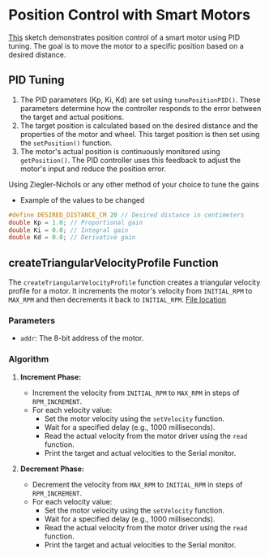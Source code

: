 # Position Control with Smart Motors

[This](https://github.com/mikhaildasilva/ES3011/blob/20d165d9492f7185c27da2c1a9fdc293d24631f3/Software/test/PID_tuning_test/PID_tuning_test.ino) sketch demonstrates position control of a smart motor using PID tuning. The goal is to move the motor to a specific position based on a desired distance.

## PID Tuning 

   1. The PID parameters (Kp, Ki, Kd) are set using ```tunePositionPID()```. These parameters determine how the controller responds to the error between the target and actual positions.
   2. The target position is calculated based on the desired distance and the properties of the motor and wheel. This target position is then set using the ```setPosition()``` function.
   3. The motor's actual position is continuously monitored using  ```getPosition()```. The PID controller uses this feedback to adjust the motor's input and reduce the position error.
      
Using Ziegler-Nichols or any other method of your choice to tune the gains 
- Example of the values to be changed
```c
#define DESIRED_DISTANCE_CM 20 // Desired distance in centimeters
double Kp = 1.0; // Proportional gain
double Ki = 0.0; // Integral gain
double Kd = 0.0; // Derivative gain
```

## createTriangularVelocityProfile Function

The `createTriangularVelocityProfile` function creates a triangular velocity profile for a motor. It increments the motor's velocity from `INITIAL_RPM` to `MAX_RPM` and then decrements it back to `INITIAL_RPM`.
[File location](https://github.com/mikhaildasilva/ES3011/blob/df60fd108a9c9e1c1bca6b1fbec1b55bb6f93011/Software/test/velocity_control_test/velocity_control_test.ino)
### Parameters

- `addr`: The 8-bit address of the motor.

### Algorithm

1. **Increment Phase:**
   - Increment the velocity from `INITIAL_RPM` to `MAX_RPM` in steps of `RPM_INCREMENT`.
   - For each velocity value:
     - Set the motor velocity using the `setVelocity` function.
     - Wait for a specified delay (e.g., 1000 milliseconds).
     - Read the actual velocity from the motor driver using the `read` function.
     - Print the target and actual velocities to the Serial monitor.

2. **Decrement Phase:**
   - Decrement the velocity from `MAX_RPM` to `INITIAL_RPM` in steps of `RPM_INCREMENT`.
   - For each velocity value:
     - Set the motor velocity using the `setVelocity` function.
     - Wait for a specified delay (e.g., 1000 milliseconds).
     - Read the actual velocity from the motor driver using the `read` function.
     - Print the target and actual velocities to the Serial monitor.

